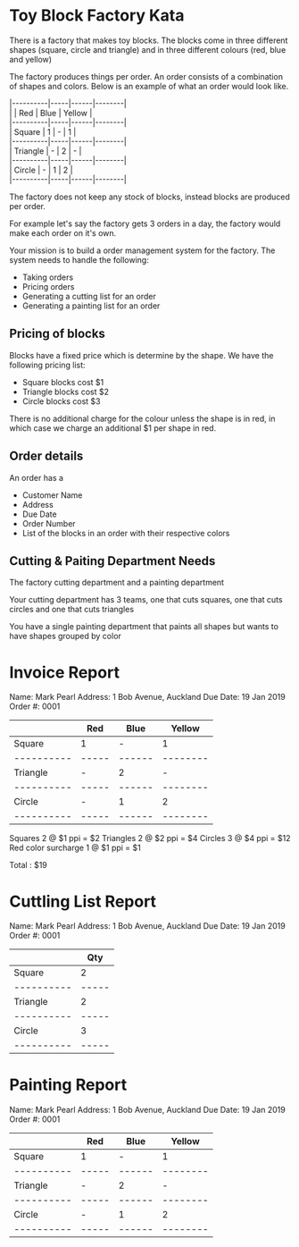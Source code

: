 #  Toy Block Factory Kata

There is a factory that makes toy blocks. The blocks come in three different shapes (square, circle and triangle) and in three different colours (red, blue and yellow)

The factory produces things per order. An order consists of a combination of shapes and colors. Below is an example of what an order would look like.

|----------|-----|------|--------|  
|          | Red | Blue | Yellow |  
|----------|-----|------|--------|  
| Square   | 1   | -    | 1      |  
|----------|-----|------|--------|  
| Triangle | -   | 2    | -      |  
|----------|-----|------|--------|  
| Circle   | -   | 1    | 2      |  
|----------|-----|------|--------|  

The factory does not keep any stock of blocks, instead blocks are produced per order.  

For example let's say the factory gets 3 orders in a day, the factory would make each order on it's own.

Your mission is to build a order management system for the factory. The system needs to handle the following:

- Taking orders
- Pricing orders
- Generating a cutting list for an order  
- Generating a painting list for an order

## Pricing of blocks

Blocks have a fixed price which is determine by the shape. We have the following pricing list:

- Square blocks cost $1 
- Triangle blocks cost $2 
- Circle blocks cost $3

There is no additional charge for the colour unless the shape is in red, in which case we charge an additional $1 per shape in red.

## Order details

An order has a
- Customer Name
- Address
- Due Date
- Order Number
- List of the blocks in an order with their respective colors

## Cutting & Paiting Department Needs

The factory cutting department and a painting department

Your cutting department has 3 teams, one that cuts squares, one that cuts circles and one that cuts triangles

You have a single painting department that paints all shapes but wants to have shapes grouped by color

# Invoice Report

Name: Mark Pearl
Address: 1 Bob Avenue, Auckland
Due Date: 19 Jan 2019
Order #: 0001

|          | Red | Blue | Yellow |
|----------|-----|------|--------|
| Square   | 1   | -    | 1      |
|----------|-----|------|--------|
| Triangle | -   | 2    | -      |
|----------|-----|------|--------|
| Circle   | -   | 1    | 2      |
|----------|-----|------|--------|

Squares 		2 @ $1 ppi = $2
Triangles		2 @ $2 ppi = $4
Circles			3 @ $4 ppi = $12
Red color surcharge	1 @ $1 ppi = $1

Total : $19

# Cuttling List Report

Name: Mark Pearl
Address: 1 Bob Avenue, Auckland
Due Date: 19 Jan 2019
Order #: 0001

|          | Qty |
|----------|-----|
| Square   | 2   |
|----------|-----|
| Triangle | 2   |
|----------|-----|
| Circle   | 3   |
|----------|-----|

# Painting Report

Name: Mark Pearl
Address: 1 Bob Avenue, Auckland
Due Date: 19 Jan 2019
Order #: 0001

|          | Red | Blue | Yellow |
|----------|-----|------|--------|
| Square   | 1   | -    | 1      |
|----------|-----|------|--------|
| Triangle | -   | 2    | -      |
|----------|-----|------|--------|
| Circle   | -   | 1    | 2      |
|----------|-----|------|--------|

<Paste>
